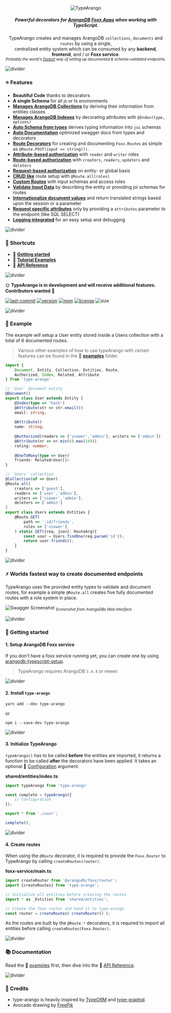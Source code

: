 <p align="center">
  <img src="./assets/logo.png" alt="TypeArango" />
</p>

<h5 align="center">
    Powerful decorators for <a href="https://www.arangodb.com">ArangoDB</a> <a href="https://docs.arangodb.com/3.4/Manual/Foxx/">Foxx Apps</a> when working with TypeScript.
</h5>

<p align="center">
	TypeArango creates and manages ArangoDB <code>collections</code>, <code>documents</code> and <code>routes</code> by using a single,<br/>centralized entity system which can be consumed by any <strong>backend</strong>, 
	<strong>frontend</strong>, and / or <strong>Foxx service</strong>.<br/><sub><i>Probably the world's <a href="#-worlds-fastest-way-to-create-documented-endpoints">fastest</a> way of setting up documented & schema-validated endpoints.</i></sub>
</p>

![divider](./assets/divider.png)

### ⭐ Features
- **Beautiful Code** thanks to decorators
- **A single Schema** for all js or ts environments
- **[Manages ArangoDB Collections](./API.md#collectionofdocument-options)** by deriving their information from entities classes
- **[Manages ArangoDB Indexes](./API.md#indextype-options)** by decorating attributes with `@Index(type, options)`
- **[Auto Schema from types](./API.md#-en-hanced-joi)** derives typing information into `joi` schemas
- **[Auto Documentation](#-worlds-fastest-way-to-create-documented-endpoints)** optimized swagger docs from types and decorators
- **[Route Decorators](./API.md#route--get-post-put-patch--delete)** for creating and documenting `Foxx.Routes` as simple as `@Route.POST(input => string())`.
- **[Attribute-based authorization](./examples/2-roles)** with `reader` and `writer` roles
- **[Route-based authorization](./API.md#routeenablecreators-readers-updaters-deleters)** with `creators`, `readers`, `updaters` and `deleters`
- **[Request-based authorization](./API.md#routeauthfunct)** on entity- or global basis
- **[CRUD like](./API.md#crud-like)** route setup with `@Route.all(roles)`
- **[Custom Routes](./API.md#route--get-post-put-patch--delete)** with input schemas and access roles
- **[Validate Input Data](./API.md#attributeschema-readers-writers)** by describing the entity or providing joi schemas for routes
- **[Internationalize document values](./API.md#-typesi18n)** and return translated strings based upon the session or a parameter
- **[Request specific attributes](./API.md#route--get-post-put-patch--delete)** only by providing a `attributes` parameter to the endpoint (like SQL SELECT)
- **[Logging integrated](./API.md#-configuration)** for an easy setup and debugging

![divider](./assets/divider.small.png)

### 💨 Shortcuts
- 🛫 **[Getting started](#-getting-started)**
- 📘 **[Tutorial Examples](./examples)**
- 📗 **[API Reference](./API.md)**

![divider](./assets/divider.small.png)

🌞 **TypeArango is in development and will receive additional features.** **Contributors wanted** 🙋

[![last-commit][github-last-commit]][github-last-commit-url]
[![version][github-version]][github-version-url]
[![npm][npm-badge]][npm-badge-url]
[![license][npm-license]][npm-license-url]
![size][shields-size]

![divider](./assets/divider.png)

### 📝 Example

The example will setup a User entity stored inside a Users collection with a total of 6 documented routes.

> Various other examples of how to use typeArango with certain features can be found in the 📘 **[examples](./examples)** folder.

```ts
import {
    Document, Entity, Collection, Entities, Route,
    Authorized, Index, Related, Attribute
} from 'type-arango'

// `User` document entity
@Document()
export class User extends Entity {
    @Index(type => 'hash')
    @Attribute(str => str.email())
    email: string;
    
    @Attribute()
    name: string;
    
    @Authorized(readers => ['viewer','admin'], writers => ['admin'])
    @Attribute(nr => nr.min(0).max(100))
    rating: number;
    
    @OneToMany(type => User)
    friends: Related<User[]>
}

// `Users` collection
@Collection(of => User)
@Route.all(
    creators => ['guest'],
    readers => ['user','admin'],
    writers => ['viewer','admin'],
    deleters => ['admin']
)
export class Users extends Entities {
    @Route.GET(
        path => ':id/friends',
        roles => ['viewer']
    ) static GET({req, json}: RouteArg){
        const user = Users.findOne(req.param('id'));
        return user.friends();
    }
}
```

![divider](./assets/divider.png)

### ⚡ Worlds fastest way to create documented endpoints

TypeArango uses the provided entity types to validate and document routes, for example a simple `@Route.all` creates five fully documented routes with a role system in place. 

![Swagger Screenshot](./assets/swagger.screen.png)
<sub>*Screenshot from ArangoDBs Web Interface*</sub>

![divider](./assets/divider.png)

### 🛫 Getting started

#### 1. Setup ArangoDB Foxx service

If you don't have a foxx service running yet, you can create one by using 
[arangodb-typescript-setup](https://github.com/RienNeVaPlus/arangodb-typescript-setup).

> TypeArango requires ArangoDB `3.4.4` or newer.

![divider](./assets/divider.small.png)

#### 2. Install `type-arango`

```
yarn add --dev type-arango
```
or
```
npm i --save-dev type-arango
```
![divider](./assets/divider.small.png)

#### 3. Initialize TypeArango

`typeArango()` has to be called **before** the entities are imported, it returns a function to be called **after** the decorators have been applied. It takes an optional 📝 [Configuration](./API.md#-configuration) argument.

**shared/entities/index.ts**:
```ts
import typeArango from 'type-arango'

const complete = typeArango({
    // Configuration
});

export * from './user';

complete();
```


![divider](./assets/divider.small.png)

#### 4. Create routes
When using the `@Route` decorator, it is required to provide the `Foxx.Router`
to TypeArango by calling `createRoutes(router)`.

**foxx-service/main.ts**:
```ts
import createRouter from '@arangodb/foxx/router';
import {createRoutes} from 'type-arango';

// Initialize all entities before creating the routes
import * as _Entities from 'shared/entities';

// Create the foxx router and hand it to type-arango
const router = createRoutes( createRouter() );
```

As the routes are built by the `@Route.*` decorators, it is required to import all
entities before calling `createRoutes(Foxx.Router)`.

![divider](./assets/divider.png)

### 📚 Documentation

Read the 📘 [examples](./examples) first, then dive into the 📗 [API Reference](./API.md).

![divider](./assets/divider.png)

### 🌻 Credits
- type-arango is heavily inspired by [TypeORM](https://github.com/typeorm/typeorm) and [type-graphql](https://github.com/19majkel94/type-graphql).
- Avocado drawing by [FreePik](https://www.freepik.com/free-photos-vectors/background)

[github-version]: https://img.shields.io/github/package-json/v/riennevaplus/type-arango.svg
[github-version-url]: https://github.com/RienNeVaPlus/type-arango/blob/master/package.json
[github-last-commit]: https://img.shields.io/github/last-commit/riennevaplus/type-arango.svg
[github-last-commit-url]: https://github.com/RienNeVaPlus/type-arango/commits/master
[npm-badge]: https://img.shields.io/npm/v/type-arango.svg
[npm-badge-url]: https://www.npmjs.com/package/type-arango
[npm-license]: https://img.shields.io/npm/l/type-arango.svg
[npm-license-url]: https://github.com/ionic-team/stencil/blob/master/LICENSE
[shields-size]: https://img.shields.io/github/repo-size/riennevaplus/type-arango.svg
